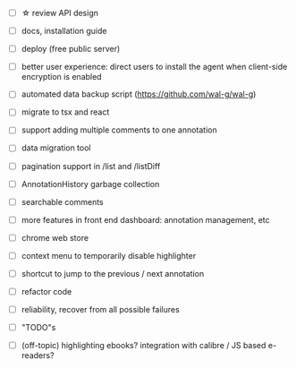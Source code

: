 * [ ] ☆ review API design
* [ ] docs, installation guide
* [ ] deploy (free public server)
* [ ] better user experience: direct users to install the agent when client-side encryption is enabled
* [ ] automated data backup script (https://github.com/wal-g/wal-g)
* [ ] migrate to tsx and react
* [ ] support adding multiple comments to one annotation
* [ ] data migration tool
* [ ] pagination support in /list and /listDiff
* [ ] AnnotationHistory garbage collection 
* [ ] searchable comments

* [ ] more features in front end dashboard: annotation management, etc
* [ ] chrome web store
* [ ] context menu to temporarily disable highlighter
* [ ] shortcut to jump to the previous / next annotation
* [ ] refactor code
* [ ] reliability, recover from all possible failures
* [ ] "TODO"s
* [ ] (off-topic) highlighting ebooks? integration with calibre / JS based e-readers?  

